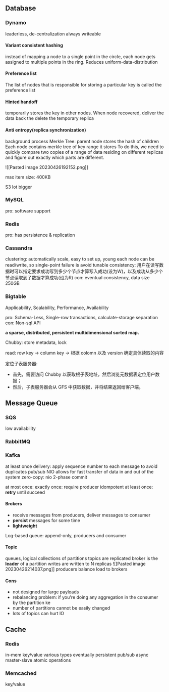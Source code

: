 ## Database

### Dynamo
leaderless, de-centralization
always writeable
#### Variant consistent hashing
instead of mapping a node to a single point in the circle, each node gets assigned to multiple points in the ring. Reduces uniform-data-distribution
#### Preference list
The list of nodes that is responsible for storing a particular key is called the preference list
#### Hinted handoff
temporarily stores the key in other nodes. When node recovered, deliver the data back the delete the temporary replica

#### Anti entropy(replica synchronization)
background process
Merkle Tree: parent node stores the hash of children
Each node contains merkle tree of key range it stores
To do this, we need to quickly compare two copies of a range of data residing on different replicas and figure out exactly which parts are different.


![[Pasted image 20230426192152.png]]

max item size: 400KB

S3 lot bigger

### MySQL
pro: software support

### Redis
pro: has persistence & replication


### Cassandra
clustering: automatically scale, easy to set up, young
each node can be read/write, so single-point failure is avoid
tunable consistency: 用户在读写数据时可以指定要求成功写到多少个节点才算写入成功(设为W)，以及成功从多少个节点读取到了数据才算成功(设为R)
con: eventual consistency, data size 250GB

### Bigtable
Applicability, Scalability, Performance, Availability

pro: Schema-Less, Single-row transactions, calculate-storage separation
con: Non-sql API

**a sparse, distributed, persistent multidimensional sorted map.**

Chubby: store metadata, lock

read: row key -> column key -> 根据 colomn 以及 version 确定具体读取的内容

定位子表服务器:
-   首先，需要访问 Chubby 以获取根子表地址，然后浏览元数据表定位用户数据；
-   然后，子表服务器会从 GFS 中获取数据，并将结果返回给客户端。


## Message Queue

### SQS
low availability

### RabbitMQ


### Kafka
at least once delivery: apply sequence number to each message to avoid duplicates
pub/sub
NIO allows for fast transfer of data in and out of the system
zero-copy: nio
2-phase commit


at most once:
exactly once: require producer idompotent
at least once: **retry** until succeed

#### Brokers
* receive messages from producers, deliver messages to consumer
* **persist** messages for some time
* **lightweight**

Log-based queue: append-only, producers and consumer
#### Topic
queues, logical collections of partitions
topics are replicated
broker is the **leader** of a partition
writes are written to N replicas
![[Pasted image 20230426214037.png]]
producers balance load to brokers
#### Cons
* not designed for large payloads
* rebalancing problem:  if you're doing any aggregation in the consumer by the partition ke
* number of partitions cannot be easily changed
* lots of topics can hurt IO


## Cache

### Redis
in-mem key/value 
various types
eventually persistent
pub/sub
async
master-slave
atomic operations
### Memcached
key/value
